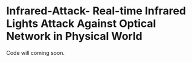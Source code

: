 # Infrared-Attack- Real-time Infrared Lights Attack Against Optical Network in Physical World

Code will coming soon.
